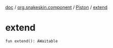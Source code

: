 [doc](../../index.md) / [org.snakeskin.component](../index.md) / [Piston](index.md) / [extend](./extend.md)

# extend

`fun extend(): AWaitable`